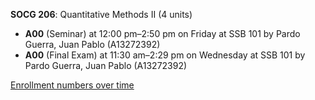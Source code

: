 **SOCG 206**: Quantitative Methods II (4 units)

- **A00** (Seminar) at 12:00 pm–2:50 pm on Friday at SSB 101 by Pardo Guerra, Juan Pablo (A13272392)
- **A00** (Final Exam) at 11:30 am–2:29 pm on Wednesday at SSB 101 by Pardo Guerra, Juan Pablo (A13272392)

[Enrollment numbers over time](./SOCG206.tsv)
